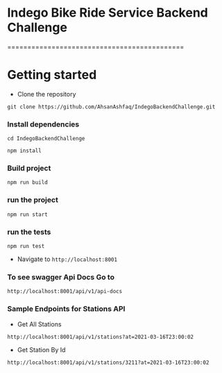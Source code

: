 # Indego Bike Ride Service Backend Challenge
============================================

# Getting started
- Clone the repository
```
git clone https://github.com/AhsanAshfaq/IndegoBackendChallenge.git
```
### Install dependencies
```
cd IndegoBackendChallenge

npm install
```
###  Build project
```
npm run build
```
### run the project
```
npm run start
```

### run the tests
```
npm run test
```

- Navigate to `http://localhost:8001`


### To see swagger Api Docs Go to 

```
http://localhost:8001/api/v1/api-docs
```

### Sample Endpoints for Stations API

- Get All Stations 

```
http://localhost:8001/api/v1/stations?at=2021-03-16T23:00:02
```

- Get Station By Id 

```
http://localhost:8001/api/v1/stations/3211?at=2021-03-16T23:00:02
```
